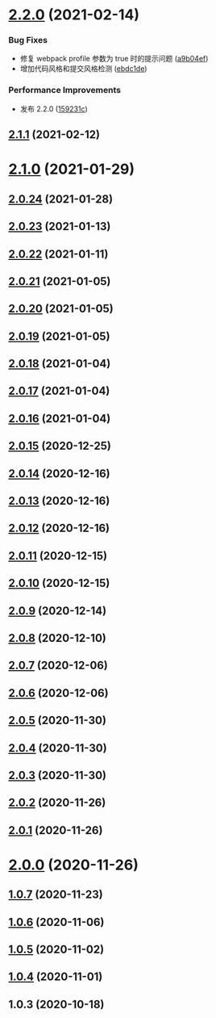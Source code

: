 # [2.2.0](https://gitee.com/banshiweichen/yipack-cli/compare/v2.1.1...v2.2.0) (2021-02-14)

### Bug Fixes

-   修复 webpack profile 参数为 true 时的提示问题 ([a9b04ef](https://gitee.com/banshiweichen/yipack-cli/commits/a9b04efd971382a22e7a43d919bc42bed23cb39b))
-   增加代码风格和提交风格检测 ([ebdc1de](https://gitee.com/banshiweichen/yipack-cli/commits/ebdc1de0f290213d276432da61a20bb78591cf24))

### Performance Improvements

-   发布 2.2.0 ([159231c](https://gitee.com/banshiweichen/yipack-cli/commits/159231c9189aa59859cd1927d1c46e201aaf4289))

## [2.1.1](https://gitee.com/banshiweichen/yipack-cli/compare/v2.1.0...v2.1.1) (2021-02-12)

# [2.1.0](https://gitee.com/banshiweichen/yipack-cli/compare/v2.0.24...v2.1.0) (2021-01-29)

## [2.0.24](https://gitee.com/banshiweichen/yipack-cli/compare/v2.0.23...v2.0.24) (2021-01-28)

## [2.0.23](https://gitee.com/banshiweichen/yipack-cli/compare/v2.0.22...v2.0.23) (2021-01-13)

## [2.0.22](https://gitee.com/banshiweichen/yipack-cli/compare/v2.0.21...v2.0.22) (2021-01-11)

## [2.0.21](https://gitee.com/banshiweichen/yipack-cli/compare/v2.0.20...v2.0.21) (2021-01-05)

## [2.0.20](https://gitee.com/banshiweichen/yipack-cli/compare/v2.0.19...v2.0.20) (2021-01-05)

## [2.0.19](https://gitee.com/banshiweichen/yipack-cli/compare/v2.0.18...v2.0.19) (2021-01-05)

## [2.0.18](https://gitee.com/banshiweichen/yipack-cli/compare/v2.0.17...v2.0.18) (2021-01-04)

## [2.0.17](https://gitee.com/banshiweichen/yipack-cli/compare/v2.0.16...v2.0.17) (2021-01-04)

## [2.0.16](https://gitee.com/banshiweichen/yipack-cli/compare/v2.0.15...v2.0.16) (2021-01-04)

## [2.0.15](https://gitee.com/banshiweichen/yipack-cli/compare/v2.0.14...v2.0.15) (2020-12-25)

## [2.0.14](https://gitee.com/banshiweichen/yipack-cli/compare/v2.0.13...v2.0.14) (2020-12-16)

## [2.0.13](https://gitee.com/banshiweichen/yipack-cli/compare/v2.0.12...v2.0.13) (2020-12-16)

## [2.0.12](https://gitee.com/banshiweichen/yipack-cli/compare/v2.0.11...v2.0.12) (2020-12-16)

## [2.0.11](https://gitee.com/banshiweichen/yipack-cli/compare/v2.0.10...v2.0.11) (2020-12-15)

## [2.0.10](https://gitee.com/banshiweichen/yipack-cli/compare/v2.0.9...v2.0.10) (2020-12-15)

## [2.0.9](https://gitee.com/banshiweichen/yipack-cli/compare/v2.0.8...v2.0.9) (2020-12-14)

## [2.0.8](https://gitee.com/banshiweichen/yipack-cli/compare/v2.0.7...v2.0.8) (2020-12-10)

## [2.0.7](https://gitee.com/banshiweichen/yipack-cli/compare/v2.0.6...v2.0.7) (2020-12-06)

## [2.0.6](https://gitee.com/banshiweichen/yipack-cli/compare/v2.0.5...v2.0.6) (2020-12-06)

## [2.0.5](https://gitee.com/banshiweichen/yipack-cli/compare/v2.0.4...v2.0.5) (2020-11-30)

## [2.0.4](https://gitee.com/banshiweichen/yipack-cli/compare/v2.0.3...v2.0.4) (2020-11-30)

## [2.0.3](https://gitee.com/banshiweichen/yipack-cli/compare/v2.0.2...v2.0.3) (2020-11-30)

## [2.0.2](https://gitee.com/banshiweichen/yipack-cli/compare/v2.0.1...v2.0.2) (2020-11-26)

## [2.0.1](https://gitee.com/banshiweichen/yipack-cli/compare/v2.0.0...v2.0.1) (2020-11-26)

# [2.0.0](https://gitee.com/banshiweichen/yipack-cli/compare/v1.0.7...v2.0.0) (2020-11-26)

## [1.0.7](https://gitee.com/banshiweichen/yipack-cli/compare/v1.0.6...v1.0.7) (2020-11-23)

## [1.0.6](https://gitee.com/banshiweichen/yipack-cli/compare/v1.0.5...v1.0.6) (2020-11-06)

## [1.0.5](https://gitee.com/banshiweichen/yipack-cli/compare/v1.0.4...v1.0.5) (2020-11-02)

## [1.0.4](https://gitee.com/banshiweichen/yipack-cli/compare/v1.0.3...v1.0.4) (2020-11-01)

## 1.0.3 (2020-10-18)
